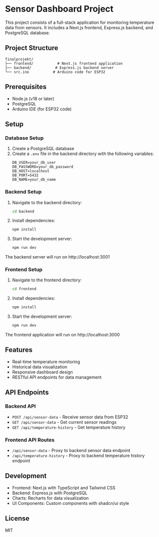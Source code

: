 # Sensor Dashboard Project

This project consists of a full-stack application for monitoring temperature data from sensors. It includes a Next.js frontend, Express.js backend, and PostgreSQL database.

## Project Structure

```
finalprojekt/
├── frontend/           # Next.js frontend application
├── backend/           # Express.js backend server
└── src.ino           # Arduino code for ESP32
```

## Prerequisites

- Node.js (v18 or later)
- PostgreSQL
- Arduino IDE (for ESP32 code)

## Setup

### Database Setup

1. Create a PostgreSQL database
2. Create a `.env` file in the backend directory with the following variables:
   ```
   DB_USER=your_db_user
   DB_PASSWORD=your_db_password
   DB_HOST=localhost
   DB_PORT=5432
   DB_NAME=your_db_name
   ```

### Backend Setup

1. Navigate to the backend directory:
   ```bash
   cd backend
   ```

2. Install dependencies:
   ```bash
   npm install
   ```

3. Start the development server:
   ```bash
   npm run dev
   ```

The backend server will run on http://localhost:3001

### Frontend Setup

1. Navigate to the frontend directory:
   ```bash
   cd frontend
   ```

2. Install dependencies:
   ```bash
   npm install
   ```

3. Start the development server:
   ```bash
   npm run dev
   ```

The frontend application will run on http://localhost:3000

## Features

- Real-time temperature monitoring
- Historical data visualization
- Responsive dashboard design
- RESTful API endpoints for data management

## API Endpoints

### Backend API

- `POST /api/sensor-data` - Receive sensor data from ESP32
- `GET /api/sensor-data` - Get current sensor readings
- `GET /api/temperature-history` - Get temperature history

### Frontend API Routes

- `/api/sensor-data` - Proxy to backend sensor data endpoint
- `/api/temperature-history` - Proxy to backend temperature history endpoint

## Development

- Frontend: Next.js with TypeScript and Tailwind CSS
- Backend: Express.js with PostgreSQL
- Charts: Recharts for data visualization
- UI Components: Custom components with shadcn/ui style

## License

MIT 